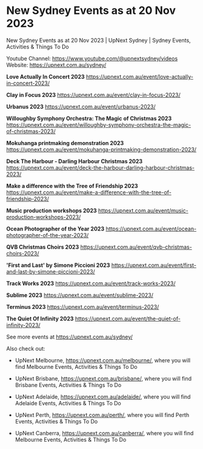 # New Sydney Events as at 20 Nov 2023
New Sydney Events as at 20 Nov 2023 | UpNext Sydney | Sydney Events, Activities &amp; Things To Do

Youtube Channel: https://www.youtube.com/@upnextsydney/videos 
Website: https://upnext.com.au/sydney/


**Love Actually In Concert 2023**
 https://upnext.com.au/event/love-actually-in-concert-2023/

**Clay in Focus 2023**
 https://upnext.com.au/event/clay-in-focus-2023/

**Urbanus 2023**
 https://upnext.com.au/event/urbanus-2023/

**Willoughby Symphony Orchestra: The Magic of Christmas 2023**
 https://upnext.com.au/event/willoughby-symphony-orchestra-the-magic-of-christmas-2023/

**Mokuhanga printmaking demonstration 2023**
 https://upnext.com.au/event/mokuhanga-printmaking-demonstration-2023/

**Deck The Harbour - Darling Harbour Christmas 2023**
 https://upnext.com.au/event/deck-the-harbour-darling-harbour-christmas-2023/

**Make a difference with the Tree of Friendship 2023**
 https://upnext.com.au/event/make-a-difference-with-the-tree-of-friendship-2023/

**Music production workshops 2023**
 https://upnext.com.au/event/music-production-workshops-2023/

**Ocean Photographer of the Year 2023**
 https://upnext.com.au/event/ocean-photographer-of-the-year-2023/

**QVB Christmas Choirs 2023**
 https://upnext.com.au/event/qvb-christmas-choirs-2023/

**'First and Last' by Simone Piccioni 2023**
 https://upnext.com.au/event/first-and-last-by-simone-piccioni-2023/

**Track Works 2023**
 https://upnext.com.au/event/track-works-2023/

**Sublime 2023**
 https://upnext.com.au/event/sublime-2023/

**Terminus 2023**
 https://upnext.com.au/event/terminus-2023/

**The Quiet Of Infinity 2023**
 https://upnext.com.au/event/the-quiet-of-infinity-2023/



See more events at https://upnext.com.au/sydney/


Also check out:

* UpNext Melbourne, https://upnext.com.au/melbourne/, where you will find Melbourne Events, Activities & Things To Do

* UpNext Brisbane, https://upnext.com.au/brisbane/, where you will find Brisbane Events, Activities & Things To Do

* UpNext Adelaide, https://upnext.com.au/adelaide/, where you will find Adelaide Events, Activities & Things To Do

* UpNext Perth, https://upnext.com.au/perth/, where you will find Perth Events, Activities & Things To Do

* UpNext Canberra, https://upnext.com.au/canberra/, where you will find Melbourne Events, Activities & Things To Do